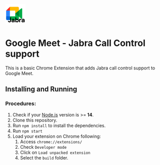 <img src="src/assets/img/icon-128.png" width="64"/>

# Google Meet - Jabra Call Control support

This is a basic Chrome Extension that adds Jabra call control support to Google Meet.

## Installing and Running

### Procedures:

1. Check if your [Node.js](https://nodejs.org/) version is >= **14**.
2. Clone this repository.
3. Run `npm install` to install the dependencies.
4. Run `npm start`
5. Load your extension on Chrome following:
   1. Access `chrome://extensions/`
   2. Check `Developer mode`
   3. Click on `Load unpacked extension`
   4. Select the `build` folder.